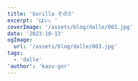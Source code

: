 ```yaml
---
title: 'Gorilla その3'
excerpt: 'はい。'
coverImage: '/assets/blog/dalle/003.jpg'
date: '2023-10-13'
ogImage:
  url: '/assets/blog/dalle/003.jpg'
tags:
  - 'dalle'
'author': 'kazu-gor'
---
```


